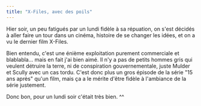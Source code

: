 ```yaml
---
title: "X-Files, avec des poils"
---
```


Hier soir, un peu fatigués par un lundi fidèle à sa répuation, on s'est
décidés à aller faire un tour dans un cinéma, histoire de se changer les
idées, et on a vu le dernier film X-Files.

Bien entendu, c'est une énième exploitation purement commerciale et
blablabla... mais en fait j'ai bien aimé. Il n'y a pas de petits hommes gris
qui veulent détruire la terre, ni de conspiration gouvernementale, juste
Mulder et Scully avec un cas tordu. C'est donc plus un gros épisode de la
série "15 ans après" qu'un film, mais ça a le mérite d'être fidèle à
l'ambiance de la série justement.

Donc bon, pour un lundi soir c'était très bien. ^^

